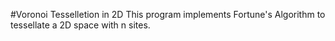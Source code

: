 #Voronoi Tesselletion in 2D
This program implements Fortune's Algorithm to tessellate a 2D space with n sites. 

